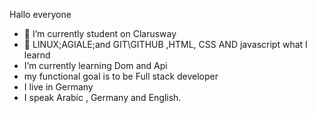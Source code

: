 Hallo everyone

- 🔭 I’m currently student on Clarusway
- 🌱 LINUX;AGIALE;and GIT\GITHUB ,HTML, CSS AND javascript what I learnd
- I’m currently learning Dom and Api
- my functional goal is to be Full stack developer
- I live in Germany
- I speak Arabic , Germany and English.
  
